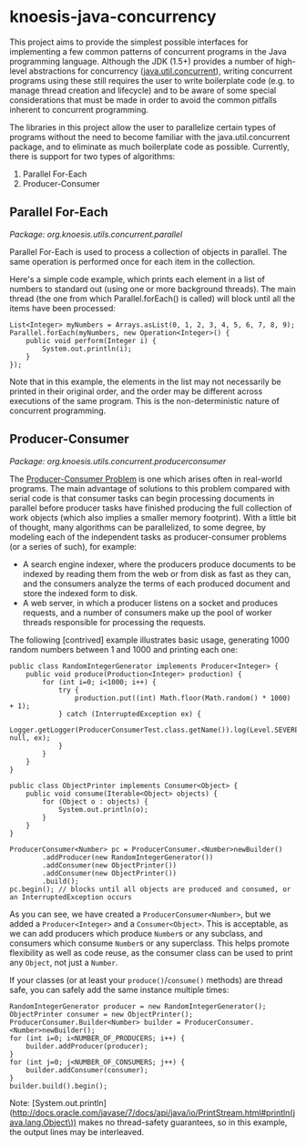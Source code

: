 knoesis-java-concurrency
========================

This project aims to provide the simplest possible interfaces for implementing 
a few common patterns of concurrent programs in the Java programming 
language. Although the JDK (1.5+) provides a number of high-level abstractions 
for concurrency ([java.util.concurrent](http://docs.oracle.com/javase/7/docs/api/java/util/concurrent/package-summary.html)),
writing concurrent programs using these still requires the user to write 
boilerplate code (e.g. to manage thread creation and lifecycle) and to be aware 
of some special considerations that must be made in order to avoid the common 
pitfalls inherent to concurrent programming.

The libraries in this project allow the user to parallelize certain types of 
programs without the need to become familiar with the java.util.concurrent 
package, and to eliminate as much boilerplate code as possible. Currently, 
there is support for two types of algorithms:

1. Parallel For-Each
2. Producer-Consumer

Parallel For-Each
-----------------
_Package: org.knoesis.utils.concurrent.parallel_

Parallel For-Each is used to process a collection of objects in parallel. The 
same operation is performed once for each item in the collection.

Here's a simple code example, which prints each element in a list of numbers to 
standard out (using one or more background threads). The main thread (the one 
from which Parallel.forEach() is called) will block until all the items have 
been processed:

    List<Integer> myNumbers = Arrays.asList(0, 1, 2, 3, 4, 5, 6, 7, 8, 9);
    Parallel.forEach(myNumbers, new Operation<Integer>() {
        public void perform(Integer i) {
            System.out.println(i);
        }
    });

Note that in this example, the elements in the list may not necessarily be 
printed in their original order, and the order may be different across 
executions of the same program. This is the non-deterministic nature of 
concurrent programming.

Producer-Consumer
-----------------
_Package: org.knoesis.utils.concurrent.producerconsumer_

The [Producer-Consumer Problem](http://en.wikipedia.org/wiki/Producer%E2%80%93consumer_problem) 
is one which arises often in real-world programs. The main advantage of 
solutions to this problem compared with serial code is that consumer tasks can 
begin processing documents in parallel before producer tasks have finished 
producing the full collection of work objects (which also implies a smaller 
memory footprint). With a little bit of thought, many algorithms can be 
parallelized, to some degree, by modeling each of the independent tasks as 
producer-consumer problems (or a series of such), for example:

 - A search engine indexer, where the producers produce documents to be 
    indexed by reading them from the web or from disk as fast as they can, 
    and the consumers analyze the terms of each produced document and store 
    the indexed form to disk.
 - A web server, in which a producer listens on a socket and produces 
    requests, and a number of consumers make up the pool of worker threads 
    responsible for processing the requests.

The following [contrived] example illustrates basic usage, generating 1000 
random numbers between 1 and 1000 and printing each one:

    public class RandomIntegerGenerator implements Producer<Integer> {
        public void produce(Production<Integer> production) {
            for (int i=0; i<1000; i++) {
                try {
                    production.put((int) Math.floor(Math.random() * 1000) + 1);
                } catch (InterruptedException ex) {
                    Logger.getLogger(ProducerConsumerTest.class.getName()).log(Level.SEVERE, null, ex);
                }
            }
        }
    }

    public class ObjectPrinter implements Consumer<Object> {
        public void consume(Iterable<Object> objects) {
            for (Object o : objects) {
                System.out.println(o);
            }
        }
    }

    ProducerConsumer<Number> pc = ProducerConsumer.<Number>newBuilder()
            .addProducer(new RandomIntegerGenerator())
            .addConsumer(new ObjectPrinter())
            .addConsumer(new ObjectPrinter())
            .build();
    pc.begin(); // blocks until all objects are produced and consumed, or an InterruptedException occurs

As you can see, we have created a `ProducerConsumer<Number>`, but we added a 
`Producer<Integer>` and a `Consumer<Object>`. This is acceptable, as we can add 
producers which produce `Number`s or any subclass, and consumers which consume 
`Number`s or any superclass. This helps promote flexibility as well as code 
reuse, as the consumer class can be used to print any `Object`, not just a
`Number`.

If your classes (or at least your `produce()`/`consume()` methods) are thread 
safe, you can safely add the same instance multiple times:

    RandomIntegerGenerator producer = new RandomIntegerGenerator();
    ObjectPrinter consumer = new ObjectPrinter();
    ProducerConsumer.Builder<Number> builder = ProducerConsumer.<Number>newBuilder();
    for (int i=0; i<NUMBER_OF_PRODUCERS; i++) {
        builder.addProducer(producer);
    }
    for (int j=0; j<NUMBER_OF_CONSUMERS; j++) {
        builder.addConsumer(consumer);
    }
    builder.build().begin();

Note: [System.out.println](http://docs.oracle.com/javase/7/docs/api/java/io/PrintStream.html#println(java.lang.Object\)) 
makes no thread-safety guarantees, so in this example, the output lines may be 
interleaved.
